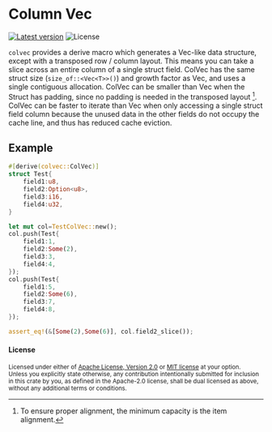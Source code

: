 Column Vec
==========

[![Latest version](https://img.shields.io/crates/v/colvec.svg)](https://crates.io/crates/colvec)
![License](https://img.shields.io/crates/l/colvec.svg)

`colvec` provides a derive macro which generates a Vec-like data structure, except with a transposed row / column layout.  This means you can take a slice across an entire column of a single struct field.  ColVec has the same struct size (`size_of::<Vec<T>>()`) and growth factor as Vec, and uses a single contiguous allocation.  ColVec can be smaller than Vec<Struct> when the Struct has padding, since no padding is needed in the transposed layout [^1].  ColVec can be faster to iterate than Vec<Struct> when only accessing a single struct field column because the unused data in the other fields do not occupy the cache line, and thus has reduced cache eviction.

[^1]: To ensure proper alignment, the minimum capacity is the item alignment.

## Example
```rust
#[derive(colvec::ColVec)]
struct Test{
	field1:u8,
	field2:Option<u8>,
	field3:i16,
	field4:u32,
}

let mut col=TestColVec::new();
col.push(Test{
	field1:1,
	field2:Some(2),
	field3:3,
	field4:4,
});
col.push(Test{
	field1:5,
	field2:Some(6),
	field3:7,
	field4:8,
});

assert_eq!(&[Some(2),Some(6)], col.field2_slice());
```

#### License

<sup>
Licensed under either of <a href="LICENSE-APACHE">Apache License, Version
2.0</a> or <a href="LICENSE-MIT">MIT license</a> at your option.
</sup>

<br>

<sub>
Unless you explicitly state otherwise, any contribution intentionally submitted
for inclusion in this crate by you, as defined in the Apache-2.0 license, shall
be dual licensed as above, without any additional terms or conditions.
</sub>
